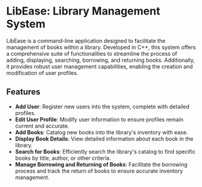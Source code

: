 # LibEase: Library Management System

LibEase is a command-line application designed to facilitate the management of books within a library. 
Developed in C++, this system offers a comprehensive suite of functionalities to streamline the process of adding, displaying, searching, borrowing, and returning books.
Additionally, it provides robust user management capabilities, enabling the creation and modification of user profiles.

## Features

- **Add User**: Register new users into the system, complete with detailed profiles.
- **Edit User Profile**: Modify user information to ensure profiles remain current and accurate.
- **Add Books**: Catalog new books into the library's inventory with ease.
- **Display Book Details**: View detailed information about each book in the library.
- **Search for Books**: Efficiently search the library's catalog to find specific books by title, author, or other criteria.
- **Manage Borrowing and Returning of Books**: Facilitate the borrowing process and track the return of books to ensure accurate inventory management.


